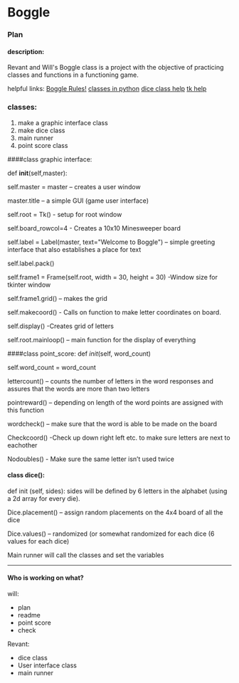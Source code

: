 
# Boggle
### Plan

#### description:
Revant and Will's Boggle class is a project with the objective of practicing classes and functions in a functioning game. 

helpful links: 
[Boggle Rules!](http://www.fun-with-words.com/play_boggle.html)
[classes in python](https://docs.python.org/3/tutorial/classes.html) 
[dice class help](https://stackoverflow.com/questions/14409661/dice-generator-using-class-in-python)
[tk help](https://docs.python.org/2/library/tk.html) 

### classes:

1. make a graphic interface class
2. make dice class 
3. main runner 
4. point score class 

####class graphic interface:

def __init__(self,master):

self.master = master – creates a user window

master.title – a simple GUI (game user interface)

self.root = Tk() - setup for root window

self.board_rowcol=4 - Creates a 10x10 Minesweeper board

self.label = Label(master, text="Welcome to Boggle") – simple greeting interface that also establishes a place for text

self.label.pack()

self.frame1 = Frame(self.root, width = 30, height = 30) -Window size for tkinter window

self.frame1.grid() – makes the grid

self.makecoord() - Calls on function to make letter coordinates on board. 

self.display() -Creates grid of letters  

self.root.mainloop() – main function for the display of everything 
    
####class point_score:
def _init_(self, word_count)

self.word_count = word_count

lettercount() – counts the number of letters in the word responses and assures that the words are more than two letters

pointreward() – depending on length of the word points are assigned with this function

wordcheck() – make sure that the word is able to be made on the board 

Checkcoord() -Check up down right left etc. to make sure letters are next to eachother 

Nodoubles() - Make sure the same letter isn’t used twice

#### class dice():  
def init (self, sides):
sides will be defined by 6 letters in the alphabet (using a 2d array for every die). 

Dice.placement() – assign random placements on the 4x4 board of all the dice

Dice.values() – randomized (or somewhat randomized for each dice (6 values for each dice) 


Main runner will call the classes and set the variables

_________________________________________________________________________________________________________________________

#### Who is working on what?
will:

* plan 
* readme 
* point score
* check 

Revant: 

* dice class 
* User interface class 
* main runner










